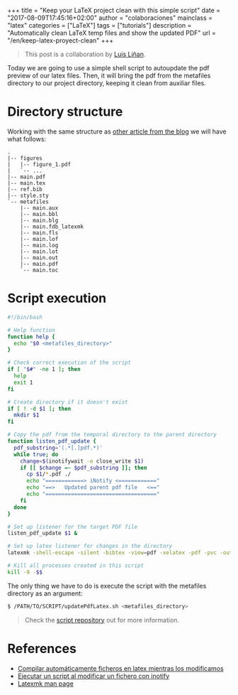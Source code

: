 +++
title = "Keep your LaTeX project clean with this simple script"
date = "2017-08-09T17:45:16+02:00"
author = "colaboraciones"
mainclass = "latex"
categories = ["LaTeX"]
tags = ["tutorials"]
description = "Automatically clean LaTeX temp files and show the updated PDF"
url = "/en/keep-latex-proyect-clean"
+++

> This post is a collaboration by <a href="http://Github.com/lulivi" target="_blank" title="Luis Liñan">Luis Liñan</a>.

Today we are going to use a simple shell script to autoupdate the pdf preview of our latex files. Then, it will bring the pdf from the metafiles directory to our project directory, keeping it clean from auxiliar files.

# Directory structure

Working with the same structure as [other article from the blog](https://elbauldelprogramador.com/ocultar-los-metaficheros-de-latex-del-directorio-de-trabajo/) we will have what follows:

```
.
|-- figures
|   |-- figure_1.pdf
|   `-- ...
|-- main.pdf
|-- main.tex
|-- ref.bib
|-- style.sty
`-- metafiles
    |-- main.aux
    |-- main.bbl
    |-- main.blg
    |-- main.fdb_latexmk
    |-- main.fls
    |-- main.lof
    |-- main.log
    |-- main.lot
    |-- main.out
    |-- main.pdf
    `-- main.toc
```

# Script execution

```bash
#!/bin/bash

# Help function
function help {
  echo "$0 <metafiles_directory>"
}

# Check correct execution of the script
if [ "$#" -ne 1 ]; then
  help
  exit 1
fi

# Create directory if it doesn't exist
if [ ! -d $1 ]; then
  mkdir $1
fi

# Copy the pdf from the temporal directory to the parent directory
function listen_pdf_update {
  pdf_substring='(.*[.]pdf.*)'
  while true; do
    change=$(inotifywait -e close_write $1)
    if [[ $change =~ $pdf_substring ]]; then
      cp $1/*.pdf ./
      echo "============> iNotify <============"
      echo "==>   Updated parent pdf file   <=="
      echo "==================================="
    fi
  done
}

# Set up listener for the target PDF file
listen_pdf_update $1 &

# Set up latex listener for changes in the directory
latexmk -shell-escape -silent -bibtex -view=pdf -xelatex -pdf -pvc -output-directory=$1

# Kill all processes created in this script
kill -9 -$$
```

<!--more--><!--ad-->

The only thing we have to do is execute the script with the metafiles directory as an argument:

```bash
$ /PATH/TO/SCRIPT/updatePdfLatex.sh <metafiles_directory>
```

> Check the [script repository](https://github.com/lulivi/Latex-PDF-auto-updater) out for more information.

# References

- <a href="https://elbauldelprogramador.com/compilar-automaticamente-ficheros-en-latex-mientras-los-modificamos" target="_blank" title="Compilar automáticamente ficheros en latex mientras los modificamos">Compilar automáticamente ficheros en latex mientras los modificamos</a>
- <a href="https://elbauldelprogramador.com/ejecutar-un-script-al-modificar-un-fichero-con-inotify" target="_blank" title="Ejecutar un script al modificar un fichero con inotify">Ejecutar un script al modificar un fichero con inotify</a>
- <a href="https://www.mankier.com/1/latexmk" target="_blank" title="Latexmk man page">Latexmk man page</a>
